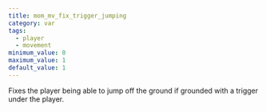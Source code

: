 ```yaml
---
title: mom_mv_fix_trigger_jumping
category: var
tags:
  - player
  - movement
minimum_value: 0
maximum_value: 1
default_value: 1
---
```


Fixes the player being able to jump off the ground if grounded with a trigger under the player.
